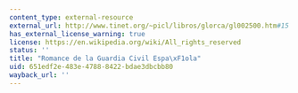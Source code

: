 ```yaml
---
content_type: external-resource
external_url: http://www.tinet.org/~picl/libros/glorca/gl002500.htm#15
has_external_license_warning: true
license: https://en.wikipedia.org/wiki/All_rights_reserved
status: ''
title: "Romance de la Guardia Civil Espa\xF1ola"
uid: 651edf2e-483e-4788-8422-bdae3dbcbb80
wayback_url: ''
---
```

